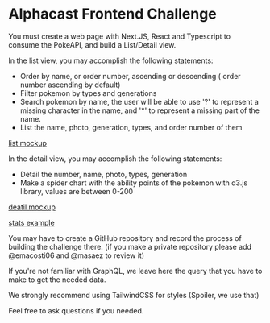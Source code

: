 # Alphacast Frontend Challenge

You must create a web page with Next.JS, React and Typescript to consume the PokeAPI, and build a List/Detail view.

In the list view, you may accomplish the following statements:

- Order by name, or order number, ascending or descending ( order number ascending by default)
- Filter pokemon by types and generations
- Search pokemon by name, the user will be able to use '?' to represent a missing character in the name, and '*' to represent a missing part of the name.
- List the name, photo, generation, types, and order number of them

[list mockup](/images/master.png)

In the detail view, you may accomplish the following statements:

- Detail the number, name, photo, types, generation
- Make a spider chart with the ability points of the pokemon with d3.js library, values are between 0-200

[deatil mockup](/images/detail.png)

[stats example](/images/stats.jpg)

You may have to create a GitHub repository and record the process of building the challenge there. (if you make a private repository please add @emacosti06 and @masaez to review it)

If you're not familiar with GraphQL, we leave here the query that you have to make to get the needed data.

We strongly recommend using TailwindCSS for styles (Spoiler, we use that)

Feel free to ask questions if you needed.
